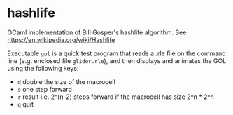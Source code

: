# hashlife

OCaml implementation of Bill Gosper's hashlife algorithm.
See https://en.wikipedia.org/wiki/Hashlife

Executable `gol` is a quick test program that reads a .rle file on the
command line (e.g. enclosed file `glider.rle`), and then displays and
animates the GOL using the following keys:

* `d` double the size of the macrocell
* `s` one step forward
* `r` result i.e. 2^(n-2) steps forward if the macrocell has size 2^n * 2^n
* `q` quit

